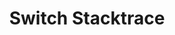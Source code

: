 ---
id: switch-stacktrace
title: Switch Stacktrace
sidebar_label: Switch Stacktrace
description: "Enable stacktrace by calling the Switch Stacktrace method, which will allow the stacktrace
to be saved."
keywords:
  - docs
  - polygon id
  - holder
  - issuer
  - verifier
  - wallet sdk
  - error handling
  - stacktrace
---